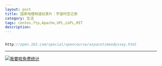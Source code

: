 ```yaml
---
layout: post
title: 国家地理频道纪录片：宇宙时空之旅
category: 生活
tags: centos,ftp,Apache,GPL,LGPL,MIT
description: 
---
```


```javascript

http://open.163.com/special/opencourse/aspacetimeodyssey.html

```



---


<script language="javascript" type="text/javascript" src="//js.users.51.la/19176892.js"></script>
<noscript><a href="//www.51.la/?19176892" target="_blank"><img alt="&#x6211;&#x8981;&#x5566;&#x514D;&#x8D39;&#x7EDF;&#x8BA1;" src="//img.users.51.la/19176892.asp" style="border:none" /></a></noscript>

